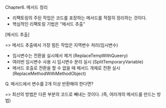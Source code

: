 Chapter6. 메서드 정리

- 리팩토링의 주된 작업은 코드를 포장하는 메서드를 적절히 정리하는 것이다.
- 핵심적인 리팩토링 기법은 "메서드 추출"

[메서드 추출]

=> 메서드 추출에서 가장 힘든 작업은 지역변수 처리(임시변수)

- 임시변수는 전환을 실시헤서 제거 (ReplaceTempWithQueery)
- 여러번 임시변수 사용 시 임시변수 분리 실시 (SplitTemporaryVariable)
- 메서드 호출로 전환을 할 수 없을 때 메서드 개체로 전환 실시(ReplaceMethodWithMethodObject)


Q. 메서드에서 변수를 2개 이상 반환해야 한다면?

=> 최선의 방법은 다른 부분의 코드로 빼내는 것이다.
(즉, 여러개의 메서드를 만드는 방법)
